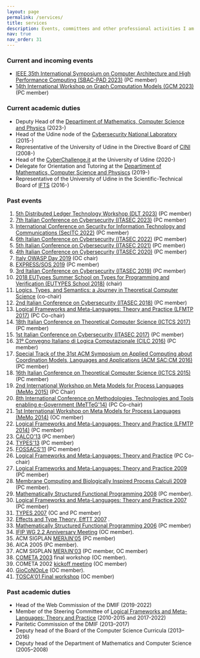 ```yaml
---
layout: page
permalink: /services/
title: services
description: Events, committees and other professional activities I am involved in.
nav: true
nav_order: 31
---
```

### Current and incoming events
- [IEEE 35th International Symposium on Computer Architecture and High Performance Computing (SBAC-PAD 2023)](https://www.inf.pucrs.br/sbacpad2023/) (PC member)
- [14th International Workshop on Graph Computation Models (GCM 2023)](https://conf.researchr.org/home/staf-2023/gcm-2023) (PC member)

### Current academic duties
- Deputy Head of the [Departiment of Mathematics, Computer Science and Physics](https://www.dmif.uniud.it) (2023-)
- Head of the Udine node of the [Cybersecurity National Laboratory](https://cybersecnatlab.it) (2015-)
- Representative of the University of Udine in the Directive Board of [CINI](https://www.consorzio-cini.it) (2008-)
- Head of the [CyberChallenge.it](https://cyberchallenge.it) at the University of Udine (2020-)
- Delegate for Orientation and Tutoring at the [Departiment of Mathematics, Computer Science and Physiscs](https://www.dmif.uniud.it) (2019-)
- Representative of the University of Udine in the Scientific-Technical Board of [IFTS](https://www.formazioneiftsfvg.it/corsi-gratuiti-di-informatica-fvg/) (2016-)


### Past events
1. [5th Distributed Ledger Technology Workshop (DLT 2023)](https://dltgroup.dmi.unipg.it/DLTWorkshop/dlt2023.html) (PC member)
1. [7th Italian Conference on Cybersecurity (ITASEC 2023)](https://www.itasec.it/) (PC member)
1. [International Conference on Security for Information Technology and Communications (SecITC 2022)](https://secitc.eu) (PC member)
1. [6th Italian Conference on Cybersecurity (ITASEC 2022)](https://2022.itasec.it/) (PC member)
1. [5th Italian Conference on Cybersecurity (ITASEC 2021)](https://2021.itasec.it/) (PC member)
1. [4th Italian Conference on Cybersecurity (ITASEC 2020)](https://2020.itasec.it/) (PC member)
1. [Italy OWASP Day 2019](https://wiki.owasp.org/index.php/Italy_OWASP_Day_Udine_2019) (OC chair)
1. [EXPRESS/SOS 2019](https://express-sos2019.cs.ru.nl) (PC member)
1. [3rd Italian Conference on Cybersecurity (ITASEC 2019)](https://2019.itasec.it/) (PC member)
1. [2018 EUTypes Summer School on Types for Programming and Verification (EUTYPES School 2018)](https://sites.google.com/view/2018eutypesschool/home)
    (chair)
1. [Logics, Types, and Semantics: a Journey in Theoretical Computer
    Science](http://lts.dimi.uniud.it/) (co-chair)
1. [2nd Italian Conference on Cybersecurity
    (ITASEC 2018)](https://2018.itasec.it/) (PC member)
1. [Logical Frameworks and Meta-Languages: Theory and Practice
    (LFMTP 2017)](http://lfmtp.org/workshops/2017/home.shtml) (PC
    Co-chair)
1. [18th Italian Conference on Theoretical Computer Science
    (ICTCS 2017)](http://ictcs2017.unina.it) (PC member)
1. [1st Italian Conference on Cybersecurity
    (ITASEC 2017)](http://2017.itasec.it/) (PC member)
1. [31º Convegno Italiano di Logica Computazionale
    (CILC 2016)](http://cilc2016.org) (PC member)
1. [Special Track of the 31st ACM Symposium on Applied Computing about
    Coordination Models, Languages and Applications (ACM
    SAC:CM 2016)](http://sac2016.apice.unibo.it) (PC member)
1. [16th Italian Conference on Theoretical Computer Science
    (ICTCS 2015)](http://ictcs2015.disia.unifi.it) (PC member)
1. [2nd International Workshop on Meta Models for Process Languages
    (MeMo 2015)](http://discotec2015.inria.fr/memo-2015/) (PC Chair)
1. [8th International Conference on Methodologies, Technologies and
    Tools enabling e-Government
    (MeTTeG'14)](http://conferences.cs.unicam.it/metteg14/) (PC
    Co-chair)
1. [1st International Workshop on Meta Models for Process Languages
    (MeMo 2014)](http://www.itu.dk/research/models/wiki/index.php/MeMo2014/)
    (OC member)
1. [Logical Frameworks and Meta-Languages: Theory and Practice
    (LFMTP 2014)](http://complogic.cs.mcgill.ca/lfmtp14/) (PC member)
1. [CALCO'13](http://coalg.org/calco13/) (PC member)
1. [TYPES'13](http://www.irit.fr/TYPES2013/) (PC member)
1. [FOSSACS'11](http://www2.tcs.ifi.lmu.de/Konferenzen/FoSSaCS_2011)
    (PC member)
1. [Logical Frameworks and Meta-Languages: Theory and
    Practice](http://lfmtp.org/workshops/2010/Site/Welcome.html) (PC
    Co-chair)
1. [Logical Frameworks and Meta-Languages: Theory and Practice
    2009](http://workshops.inf.ed.ac.uk/lfmtp/) (PC member)
1. [Membrane Computing and Biologically Inspired Process Calculi
    2009](http://profs.info.uaic.ro/~mecbic/) (PC member).
1. [Mathematically Structured Functional Programming
    2008](http://msfp.org.uk/) (PC member).
1. [Logical Frameworks and Meta-Languages: Theory and Practice
    2007](http://www.cs.mcgill.ca/~bpientka/lfmtp07/) (PC member)
1. [TYPES 2007](/types07) (OC and PC member)
1. [Effects and Type Theory, EffTT 2007](http://cs.ioc.ee/efftt/) .
1. [Mathematically Structured Functional Programming
    2006](http://cs.ioc.ee/mpc-amast06/msfp/) (PC member)
1. [IFIP WG 2.2 Anniversary Meeting](/ifip06) (OC member).
1. ACM SIGPLAN [MERλIN'05](http://merlin.dimi.uniud.it) (PC member)
1. AICA 2005 (PC member).
1. ACM SIGPLAN [MERλIN'03](http://merlin.dimi.uniud.it/merlin03) (PC
    member, OC member)
1. [COMETA 2003](http://cometa.dimi.uniud.it/cometa03/) final workshop
    (OC member).
1. COMETA 2002 [kickoff
    meeting](http://cometa.dimi.uniud.it/meetings/kickoff) (OC member)
1. [GioCoNOpLe](http://cometa.dimi.uniud.it/meetings/gioconople/) (OC
    member).
1. [TOSCA'01 Final workshop](http://farfarello.dimi.uniud.it/tosca01/)
    (OC member)

### Past academic duties
- Head of the Web Commission of the DMIF (2019-2022)
- Member of the Steering Committee of [Logical Frameworks and Meta-Languages: Theory and Practice](http://lfmtp.org/) (2010-2015 and 2017-2022)
- Paritetic Commission of the DMIF (2013–2017)
- Deputy head of the Board of the Computer Science Curricula (2013–2016)
- Deputy head of the Department of Mathematics and Computer Science (2005–2008)

